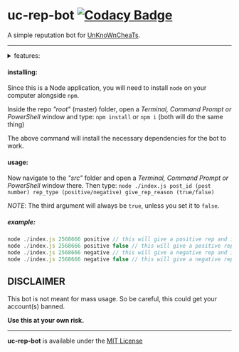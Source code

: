 # uc-rep-bot [![Codacy Badge](https://app.codacy.com/project/badge/Grade/597283f938aa4f74b83f8b7dbf4e6146)](https://www.codacy.com/gh/otvv/uc-rep-bot/dashboard?utm_source=github.com&amp;utm_medium=referral&amp;utm_content=otvv/uc-rep-bot&amp;utm_campaign=Badge_Grade)

A simple reputation bot for [UnKnoWnCheaTs](https://www.unknowncheats.me).

***

<details>
<summary>features:</summary>

-   positive/negative rep
-   give rep without text _(reputation reason)_
-   support for multiple accounts _(check src/config/accounts.json)_
-   random reputation reason according to rep type _(positive/negative)_
-   ability to add new reputation reasons _(messages)_

**todo:**

-   cloudflare checks
-   wrong username/password check
-   ~better account picker _(it will rule out accounts that were already used to give rep on the specified post)_~ :heavy_check_mark:
-   discord integration (my plan for this is to eventually transform this into a discord bot)_

:construction: _more to come.._

</details>

<h4>installing:</h4>

Since this is a Node application, you will need to install `node` on your computer alongside `npm`.

Inside the repo _"root"_ (master) folder, open a _Terminal, Command Prompt or PowerShell_ window and type: `npm install` or `npm i` (both will do the same thing)

The above command will install the necessary dependencies for the bot to work.

<h4>usage:</h4>

Now navigate to the _"src"_ folder and open a _Terminal, Command Prompt or PowerShell_ window there. Then type: `node ./index.js post_id (post number) rep_type (positive/negative) give_rep_reason (true/false)`

_NOTE_: The third argument will always be `true`, unless you set it to `false`.

<h5>example:</h5>

```js
node ./index.js 2568666 positive // this will give a positive rep and it will pick a random positive message from message.json file
node ./index.js 2568666 positive false // this will give a positive rep without a reputation reason (message)
node ./index.js 2568666 negative // this will give a negative rep and it will pick a random negative message from message.json file
node ./index.js 2568666 negative false // this will give a negative rep without a reputation reason (message)
```

## DISCLAIMER
This bot is not meant for mass usage. So be careful, this could get your account(s) banned.

**Use this at your own risk.**

***

**uc-rep-bot** is available under the [MIT License](https://github.com/otvv/uc-rep-bot/blob/master/LICENSE)

